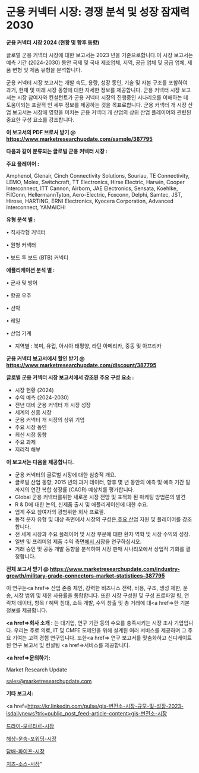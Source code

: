 # 군용 커넥터 시장: 경쟁 분석 및 성장 잠재력 2030

<strong>군용 커넥터 시장 2024 (현황 및 향후 동향)</strong>

글로벌 군용 커넥터 시장에 대한 보고서는 2023 년을 기준으로합니다.이 시장 보고서는 예측 기간 (2024-2030) 동안 국제 및 국내 제조업체, 지역, 공급 업체 및 공급 업체, 제품 변형 및 제품 유형을 분석합니다.

군용 커넥터 시장 보고서는 개발 속도, 용량, 성장 동인, 기술 및 자본 구조를 포함하여 과거, 현재 및 미래 시장 동향에 대한 자세한 정보를 제공합니다. 군용 커넥터 시장 보고서는 시장 참여자와 컨설턴트가 군용 커넥터 시장의 진행중인 시나리오를 이해하는 데 도움이되는 포괄적 인 세부 정보를 제공하는 것을 목표로합니다. 군용 커넥터 개 시장 산업 보고서는 시장에 영향을 미치는 군용 커넥터 개 산업의 상위 산업 플레이어와 관련된 중요한 구성 요소를 강조합니다.



<strong>이 보고서의 PDF 브로셔 받기 @ <a href=https://www.marketresearchupdate.com/sample/387795>https://www.marketresearchupdate.com/sample/387795</a></strong>



<strong>다음과 같이 분류되는 글로벌 군용 커넥터 시장 :</strong>



<strong>주요 플레이어 :</strong>

Amphenol, Glenair, Cinch Connectivity Solutions, Souriau, TE Connectivity, LEMO, Molex, Switchcraft, TT Electronics, Hirse Electric, Harwin, Cooper Interconnect, ITT Cannon, Airborn, JAE Electronics, Sensata, Koehlke, FilConn, HellermannTyton, Aero-Electric, Foxconn, Delphi, Samtec, JST, Hirose, HARTING, ERNI Electronics, Kyocera Corporation, Advanced Interconnect, YAMAICHI



<strong>유형 분석 별 :</strong>

• 직사각형 커넥터

• 원형 커넥터

• 보드 투 보드 (BTB) 커넥터



<strong>애플리케이션 분석 별 :</strong>

• 군사 및 방어

• 항공 우주

• 선박

• 레일

• 산업 기계

<ul>
  <li>지역별 : 북미, 유럽, 아시아 태평양, 라틴 아메리카, 중동 및 아프리카</li>
</ul>


<strong>군용 커넥터 보고서에서 할인 받기 @ <a href=https://www.marketresearchupdate.com/discount/387795>https://www.marketresearchupdate.com/discount/387795</a></strong>



<strong>글로벌 군용 커넥터 시장 보고서에서 강조된 주요 구성 요소 :</strong>
<ul>
  <li>시장 현황 (2024)</li>
  <li>수익 예측 (2024-2030)</li>
  <li>전년 대비 군용 커넥터 개 시장 성장</li>
  <li>세계의 신흥 시장</li>
  <li>군용 커넥터 개 시장의 상위 기업</li>
  <li>주요 시장 동인</li>
  <li>최신 시장 동향</li>
  <li>주요 과제</li>
  <li>지리적 해부</li>
</ul>


<strong>이 보고서는 다음을 제공합니다.</strong>
<ul>
  <li>군용 커넥터의 글로벌 시장에 대한 심층적 개요.</li>
  <li>글로벌 산업 동향, 2015 년의 과거 데이터, 향후 몇 년 동안의 예측 및 예측 기간 말까지의 연간 복합 성장률 (CAGR) 예상치를 평가합니다.</li>
  <li>Global 군용 커넥터를위한 새로운 시장 전망 및 표적화 된 마케팅 방법론의 발견</li>
  <li>R &amp; D에 대한 논의, 신제품 출시 및 애플리케이션에 대한 수요.</li>
  <li>업계 주요 참여자의 광범위한 회사 프로필.</li>
  <li>동적 분자 유형 및 대상 측면에서 시장의 구성은<a href=> 주요 산</a>업 자원 및 플레이어를 강조합니다.</li>
  <li>전 세계 시장과 주요 플레이어 및 시장 부문에 대한 환자 역학 및 시장 수익의 성장.</li>
  <li>일반 및 프리미엄 제품 수익 측면<a href=>에서 시</a>장을 연구하십시오.</li>
  <li>거래 승인 및 공동 개발 동향을 분석하여 시장 판매 시나리오에서 상업적 기회를 결정합니다.</li>
</ul>



<strong>전체 보고서 받기 @ <a href=https://www.marketresearchupdate.com/industry-growth/military-grade-connectors-market-statistices-387795>https://www.marketresearchupdate.com/industry-growth/military-grade-connectors-market-statistices-387795</a></strong>

이 연구는<a href=> 산업 존중</a> 체인, 강력한 비즈니스 전략, 비용, 구조, 생성 제한, 운송, 시장 범위 및 제한 사용률을 통합합니다. 또한 시장 구성원 및 구성 프로파일 링, 연락처 데이터, 항목 / 혜택 침대, 소득 개발, 수익 창출 및 총 거래에 대<a href=>한 기본 </a>정보를 제공합니다.



<strong><a href=>회사 소</a>개 :</strong>
는 대기업, 연구 기관 등의 수요를 충족시키는 시장 조사 기업입니다. 우리는 주로 의료, IT 및 CMFE 도메인을 위해 설계된 여러 서비스를 제공하며 그 주요 기여는 고객 경험 연구입니다. 또한<a href=> 연구 보</a>고서를 맞춤화하고 신디케이트 된 연구 보고서 및 컨설팅 <a href=>서비스</a>를 제공합니다.



<strong><a href=>문의하기:</a></strong>

Market Research Update

sales@marketresearchupdate.com



<strong>기타 보고서:</strong>

<a href=https://kr.linkedin.com/pulse/gis-변전소-시장-규모-및-성장-2023-isdailynews?trk=public_post_feed-article-content>gis-변전소-시장</a>

<a href=https://www.linkedin.com/pulse/드라이-모르타르-시장-경쟁-분석-및-성장-잠재력-2029-survey-spotlight-pro-24-analysis/>드라이-모르타르-시장</a>

<a href=https://www.linkedin.com/pulse/해상-운송-포워딩-시장-경쟁-분석-및-성장-잠재력-2029-survey-spotlight-pro-24-analysis-hp2zf/>해상-운송-포워딩-시장</a>

<a href=https://www.linkedin.com/pulse/담배-파이프-시장-규모-및-성장-2023-analytics-avenue-adventures-24-ana-ubs3f/>담배-파이프-시장</a>

<a href=https://www.linkedin.com/pulse/치즈-소스-시장-동향-및-성장-전망-analytics-avenue-adventures-24-ana-n63zf/>치즈-소스-시장</a>"
